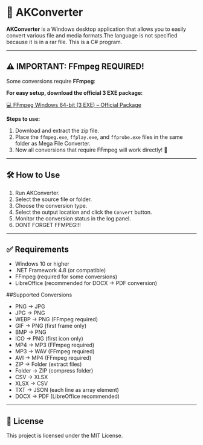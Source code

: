 # 🎉 AKConverter

**AKConverter** is a Windows desktop application that allows you to easily convert various file and media formats.The language is not specified because it is in a rar file. This is a C# program.

---

## ⚠️ IMPORTANT: FFmpeg REQUIRED!

Some conversions require **FFmpeg**:  


**For easy setup, download the official 3 EXE package:**

[💻 FFmpeg Windows 64-bit (3 EXE) – Official Package](https://github.com/BtbN/FFmpeg-Builds/releases/download/latest/ffmpeg-master-latest-win64-gpl.zip)  

**Steps to use:**
1. Download and extract the zip file.  
2. Place the `ffmpeg.exe`, `ffplay.exe`, and `ffprobe.exe` files in the same folder as Mega File Converter.  
3. Now all conversions that require FFmpeg will work directly! 🚀  

---

## 🛠️ How to Use

1. Run AKConverter.  
2. Select the source file or folder.  
3. Choose the conversion type.  
4. Select the output location and click the `Convert` button.  
5. Monitor the conversion status in the log panel.
6. DONT FORGET FFMPEG!!!  

---

## ✅ Requirements

- Windows 10 or higher  
- .NET Framework 4.8 (or compatible)  
- FFmpeg (required for some conversions)  
- LibreOffice (recommended for DOCX → PDF conversion)

##Supported Conversions

- PNG → JPG
- JPG → PNG
- WEBP → PNG (FFmpeg required)
- GIF → PNG (first frame only)
- BMP → PNG
- ICO → PNG (first icon only)
- MP4 → MP3 (FFmpeg required)
- MP3 → WAV (FFmpeg required)
- AVI → MP4 (FFmpeg required)
- ZIP → Folder (extract files)
- Folder → ZIP (compress folder)
- CSV → XLSX
- XLSX → CSV
- TXT → JSON (each line as array element)
- DOCX → PDF (LibreOffice recommended) 

---

## 📄 License

This project is licensed under the MIT License.
